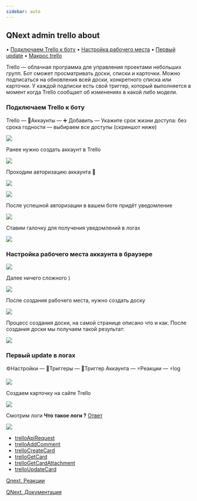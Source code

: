 ```yaml
---
sidebar: auto
---
```


## QNext admin trello about

• [Подключаем Trello к боту](#подлючаем-trello-к-боту)
• [Настройка рабочего места](#настройка-рабочего-места-аккаунта-в-браузере) 
• [Первый update](#первый-update-в-логах)
• [Макрос trello](/docs-test/ph/QNext-Makros-trello-02-20)


Trello — облачная программа для управления проектами небольших групп.
Бот сможет просматривать доски, списки и карточки. Можно подписаться на обновления всей доски, конкретного списка или карточки. У каждой подписки есть свой триггер, который выполняется в момент когда Trello сообщает об изменениях в какой либо модели. 

### Подключаем Trello к боту

Trello — 🧰Аккаунты — ➕ Добавить — Укажите срок жизни доступа: без срока годности —  выбираем все доступы (скриншот ниже)

![](./1.png)

Ранее нужно создать аккаунт в Trello

![](./2.png)

Проходим авторизацию аккаунта 🧰

![](./3.png)

![](./4.png)

После успешной авторизации в вашем боте придёт уведомление

![](./5.png)

Ставим галочку для получения уведомлений в логах

![](./6.png)
### Настройка рабочего места аккаунта в браузере                                                                                                                                                                                                                                                                                                                                                                                                                                                                                                                                                                                                                                                                                                                                                                                                                                                                                                                                                                                                                                                                                                                                                                                                                                                                                                                                                                                                                                                                                                                                                                                                                             

![](./7.png)

Далее ничего сложного )

![](./8.png)

После создания рабочего места, нужно создать доску

![](./9.png)

Процесс создания доски, на самой странице описано что и как. После создания доски мы получаем такой результат:

![](./10.png)
### Первый update в логах

⚙️Настройки — 🔗Триггеры — 🔗Триггер Аккаунта — ⚡️Реакции — ⚡️log

![](./11.png)

Создаем карточку на сайте Trello

![](./12.png)

Смотрим логи 
**Что такое логи ?** [Ответ](/docs-test/ph/QNext-admin-reaction-log-05-09) 

![](./13.png)
* [trelloApiRequest](/docs-test/ph/QNext-admin-reaction-trelloApiRequest-02-13)
* [trelloAddComment](/docs-test/ph/QNext-admin-reaction-trelloAddComment-02-13)
* [trelloCreateCard](/docs-test/ph/QNext-admin-reaction-trelloCreateCard-02-13)
* [trelloGetCard](/docs-test/ph/QNext-admin-reaction-trelloGetCard-02-13)
* [trelloGetCardAttachment](/docs-test/ph/QNext-admin-reaction-trelloCreateCardAttachment-02-13)
* [trelloUpdateCard](/docs-test/ph/QNext-admin-reaction-trelloUpdateCard-02-13)



[Qnext. Реакции](/docs-test/ph/QNext-admin-reaction-about-05-01#Trello)

[QNext. Документация](/docs-test/ph/QNext-admin-documentation-05-08)